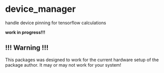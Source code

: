 # device_manager
handle device pinning for tensorflow calculations

**work in progress!!!**

## !!! Warning !!!

This packages was designed to work for the current hardware setup of the package author. It may or may not work for your system!

